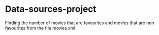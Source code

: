 # Data-sources-project
Finding the number of movies that are favourites and movies that are non favourites from the file movies.xml
